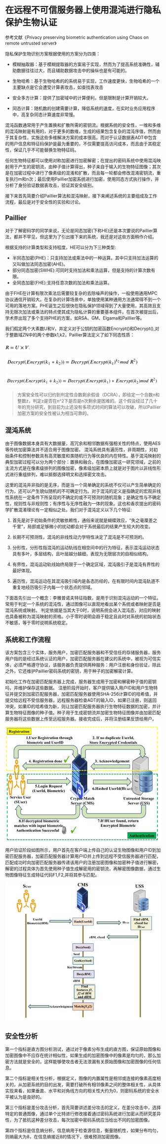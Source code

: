 # 在远程不可信服务器上使用混沌进行隐私保护生物认证

参考文献《Privacy preserving biometric authentication using Chaos on remote untrusted server》

隐私保护生物识别方案根据使用的方案分为四类：

* 模糊抽取器：基于模糊提取器的方案易于实现，然而为了提高系统准确性，辅助数据往往过大，而且辅助数据攻击中的操纵也是有可能的。

* 生物哈希：基于生物哈希的的系统易于实现，工作速度更快，生物哈希的一个主要缺点是它会遭受计算表攻击，如查找表攻击

* 安全多方计算：提供了加密域中的计算便利，但是限制是计算开销较大。

* 同态计算：随机数的创建需要计算，降低系统的速度，在实时业务应用程序中，高复杂同态计算速度非常慢。


混沌函数通常用于产生置换和扩散所需的密钥流。根据系统的安全性，一维和多维的混沌映射是有用的，对于更多的数维，生成的结果包含复杂的混沌序值，然而由于其复杂性，实施这些多维解决方案的成本很高。而对于认证数据表ADT中包含的用户信息和特征码保护是最为重要的，不仅需要提高访问成本，而且由于其稳定性，保证几乎不可能替换生物特征码。

任何生物特征都可以使用对称加密进行加密解密；在提出的密码系统中使用混沌映射用于产生的密钥流，由种子值计算得出，种子来自于输入的生物特征图像；其次是在加密过程中进行了像素级的混淆和扩散，而且每一轮都会修改混淆密钥流，重复执行m和n次；最后使用Paillier加密系统进行加密，使用同态方式执行操作，并分析了身份验证数据表攻击，验证其安全级别。

接下来首先简要介绍Paillier算法和混沌映射，接下来阐述系统的主要组成及工作流程，最后是对于安全性的实验和讨论。

## Paillier

对于了解密码学的同学来说，无论是同态加密(下称HE)还是本次要说的Paillier算法，都并不罕见，但这里为了引出接下来的系统，我还是对这些方面稍作介绍。
  
根据支持的计算类型和支持程度，HE可以分为下三种类型:
  
* 半同态加密(PHE)：只支持加法或乘法中的一种运算。其中只支持加法运算的又叫做加法同态加密(AHE)。
* 部分同态加密(SWHE):可同时支持加法和乘法运算，但是支持的计算次数有限。
* 全同态加密(FHE):支持任意次数的加法和乘法运算。
  
由于FHE在计算有限次乘法后需要较复杂的去除噪声的操作，一般使用通用MPC协议通信开销较大。在复杂的计算场景中，单独使用某种通用方法通常得不到一个可用的落地方案。PHE诞生之后很快在隐私保护领域得到了大量使用，其高效且支持无限次加法或乘法的特点使其成为隐私计算的重要基本组件。在首次被提出后，学术界出现了多个支持PHE的方案，如RSA、GM、Elgama和Paillier等。
  
我们假定两个大素数U和V，并定义对于公钥的加密函数Encrypt()和Decrypt(),对于整数域ZN中的两个参数k1,k2，Paillier算法定义了如下同态性质：

![Alt](./res/Paillier1.png#pic_center)

![Alt](./res/Paillier2.png#pic_center)

![Alt](./res/Paillier3.png#pic_center)

> 方案安全性可以归约到判定性合数剩余假设（DCRA），即给定一个合数n和整数z，判定z是否在n^2下是否是n次剩余是困难的。这个假设经过了几十年的充分研究，到目前为止还没有多项式时间的算法可以攻破，所以Paillier加密方案的安全性被认为相当可靠的。

## 混沌系统

由于图像数据本身具有大数据量，高冗余和相邻数据有强相关性的特点，使用AES等传统加密算法并不适合用于图像加密。
混沌系统具有遍历性，非周期性，对初始条件和控制参数具有高灵敏度和类随机行为等优良的内在特性。基于混沌映射的典型加密过程可以分为两个部分：置换和融合。在图像加密这一研究领域，之前的主流方式是在像素级排列的图像加密，像素级加密本质上就是对于图片以非线性形式进行重组排列，难以抵御选择明文和选择密文攻击。

这里的混沌并非指的是无序，而是当一个简单确定的系统不仅可以产生简单确定的行为，还可以产生貌似随机的不可确定行为。对于混沌的定义是指确定的宏观非线性系统在一定条件下所呈现的不确定的或不可预测的随机现象；是确定性与不确定性，规则性与非规则性；有序性与无序性融为一体的现象。这也和香农提出的密码学扩散混淆理论有一定相似之处。我们对于混沌定义以下几个特征:

1. 首先是对于初始条件的灵敏依赖性，通俗来说就是蝴蝶效应，“失之毫厘差之千里”，局部或足够微小的扰动都会对于系统最后的结果产生较大的改变。

2. 长期不可预测性，混沌的非线性动力学特性决定了混沌是不可预测的。

3. 分形性，分形性指混沌的运动轨线在相空间中的行为特征，表示混沌运动状态具有多叶，多层结构，且叶层越分越细，表现为无限层次的自相似结构。

4. 有界性，混沌运动轨线始终局限于一个确定区域，混沌吸引子是混沌有界性的最好体现。

5. 遍历性，混沌运动在其混沌吸引域内是各态历经的，在有限时间内混沌轨道不重复地经历吸引子内每一个状态点的邻域。

下面首先引出一个概念：李雅普诺夫特征指数，是用于识别混沌运动的一个特征。常用于判定一个系统的混沌性，通过图像可以直观地看出某个系统或者映射是否是混沌系统或映射。
判定依据是当其大于0时，说明系统会进入混沌态，对应的映射也具备被称为混沌映射的资格。小于零时说明会趋于稳定且此时对系统的初始状态不敏感，等于零时说明系统稳定。

## 系统和工作流程

该方案包含三个实体，服务用户，加密匹配服务器和不受信任的存储服务器，服务用户指的是经过系统认证的用户，加密匹配服务器在建议的系统中，被视为可信实体，必须严格遵守协议，该服务器负责提供两种服务：用户注册和身份验证，除此之外，它还维护Paillier密码系统的密钥，用于种子的加密解密计算。

初始化工作在加密匹配服务器上完成，服务器生成用于加密和解密种子值的密钥吗，并维护保存这些数据。
注册阶段开始时，客户提供输入用户ID和用户生物特征并提交到加密匹配服务器，加密匹配服务器使用SHA-256计算ID的哈希值，并提交给远程不受信服务器，远程服务器检查ADT的输入ID，如果已注册，则返回冲突，如果ID的哈希值为新，则让加密匹配服务器执行生物特征数据的加密，并计算生物特征图像的种子值。种子用于生成密钥流并加密生物特征图像并由加密匹配服务器将这些数据上传至远程服务器。接收完成后，并将注册结果反馈给用户。

![Alt](./res/system1.jpg#pic_center)

用户验证阶段如图所示，用户首先在客户端上传自己的认证生物图像和用户ID到加密匹配服务器，加密匹配服务器计算用户ID并上传到远程不受信服务器进行匹配，匹配成功时向加密匹配服务器传递该用户的注册加密图像和加密种子值进行解密，解密的过程具体为首先使用种子值生成解密用的密钥流，再解密图像数据，通过生物图像特征生成特征代码F1,F2,并将其参与匹配。

![Alt](./res/system2.jpg#pic_center)

## 安全性分析

第一个指标是直方图分析测试，通过对于像素分布生成的直方图，保证原始图像和加密图像中不应存在统计相似性，如果生成的加密图像中的像素是均匀的，那么加密方法就是安全的，这样能够使攻击者无法泄漏有关原始图像和加密图像的任何信息。

第二个指标是相关性分析，根据定义，图像的内置属性是相邻或连接的像素高度相关的，从加密系统的目的出发，需要打破所有相邻像素之间的整体相关性，从具体实现来看，如果垂直、水平和对角线方向的相关性大约为0，则密码系统的安全水平被认为是良好的。

第三个指标是差分攻击分析，首先简要讲述差分攻击的定义，在差分攻击中，选择特定的普通图像，通过单个比特进行修改接着通过密码系统进行加密从而研究差异性，为了抵抗这种差分攻击，每次加密中密码系统应当给出不同的加密图像。

第四个指标是信息熵分析，信息熵用于检查源信息，衡量随机性，如果分布均匀，则熵最大为8，在信息熵接近8的情况下，很难预测加密图像。
